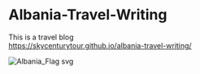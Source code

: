 # Albania-Travel-Writing
This is a travel blog<br> https://skycenturytour.github.io/albania-travel-writing/

![Albania_Flag svg](https://github.com/NameofNetworker/albania-travel-writing/assets/83926804/9f9e5685-434a-4578-bdf5-02a8f668a77e)


